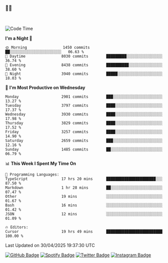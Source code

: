 ### 🤙🍺

<!-- <a href="https://github-readme-stats.vercel.app/api?username=hzak2xx&count_private=true&show_icons=true&theme=dracula">
  <img align="center" src="https://github-readme-stats.vercel.app/api?username=hzak2xx&count_private=true&show_icons=true&theme=dracula" />
</a>
</br> -->
</br>

<!--START_SECTION:waka-->
![Code Time](http://img.shields.io/badge/Code%20Time-4%2C186%20hrs%2026%20mins-blue)

**I'm a Night 🦉** 

```text
🌞 Morning                1450 commits        ██░░░░░░░░░░░░░░░░░░░░░░░   06.63 % 
🌆 Daytime                8030 commits        █████████░░░░░░░░░░░░░░░░   36.74 % 
🌃 Evening                8438 commits        ██████████░░░░░░░░░░░░░░░   38.60 % 
🌙 Night                  3940 commits        █████░░░░░░░░░░░░░░░░░░░░   18.03 % 
```
📅 **I'm Most Productive on Wednesday** 

```text
Monday                   2901 commits        ███░░░░░░░░░░░░░░░░░░░░░░   13.27 % 
Tuesday                  3797 commits        ████░░░░░░░░░░░░░░░░░░░░░   17.37 % 
Wednesday                3930 commits        ████░░░░░░░░░░░░░░░░░░░░░   17.98 % 
Thursday                 3829 commits        ████░░░░░░░░░░░░░░░░░░░░░   17.52 % 
Friday                   3257 commits        ████░░░░░░░░░░░░░░░░░░░░░   14.90 % 
Saturday                 2659 commits        ███░░░░░░░░░░░░░░░░░░░░░░   12.16 % 
Sunday                   1485 commits        ██░░░░░░░░░░░░░░░░░░░░░░░   06.79 % 
```


📊 **This Week I Spent My Time On** 

```text
💬 Programming Languages: 
TypeScript               17 hrs 20 mins      ██████████████████████░░░   87.50 % 
Markdown                 1 hr 28 mins        ██░░░░░░░░░░░░░░░░░░░░░░░   07.47 % 
Other                    19 mins             ░░░░░░░░░░░░░░░░░░░░░░░░░   01.67 % 
Bash                     16 mins             ░░░░░░░░░░░░░░░░░░░░░░░░░   01.42 % 
JSON                     12 mins             ░░░░░░░░░░░░░░░░░░░░░░░░░   01.09 % 

🔥 Editors: 
Cursor                   19 hrs 49 mins      █████████████████████████   100.00 % 
```


 Last Updated on 30/04/2025 19:37:30 UTC
<!--END_SECTION:waka-->

[![GitHub Badge](https://img.shields.io/badge/GitHub-100000?style=for-the-badge&logo=github&logoColor=white)](https://github.com/hzak2xx)
[![Spotify Badge](https://img.shields.io/badge/Spotify-1ED760?&style=for-the-badge&logo=spotify&logoColor=white)](https://open.spotify.com/user/uf90s6sbbh75a1mt44clkhkvf)
[![Twitter Badge](https://img.shields.io/badge/Twitter-1DA1F2?style=for-the-badge&logo=twitter&logoColor=white)](https://twitter.com/hzak2xx)
[![Instagram Badge](https://img.shields.io/badge/Instagram-E4405F?style=for-the-badge&logo=instagram&logoColor=white)](https://www.instagram.com/hzak2xx/)

